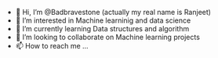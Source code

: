 - 👋 Hi, I’m @Badbravestone (actually my real name is Ranjeet)
- 👀 I’m interested in Machine learninig and data science
- 🌱 I’m currently learning Data structures and algorithm
- 💞️ I’m looking to collaborate on Machine learning projects
- 📫 How to reach me ...

<!---
Badbravestone/Badbravestone is a ✨ special ✨ repository because its `README.md` (this file) appears on your GitHub profile.
You can click the Preview link to take a look at your changes.
--->
